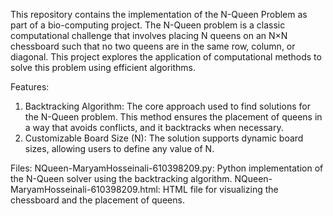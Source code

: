 This repository contains the implementation of the N-Queen Problem as part of a bio-computing project. The N-Queen problem is a classic computational challenge that involves placing N queens on an N×N chessboard such that no two queens are in the same row, column, or diagonal. This project explores the application of computational methods to solve this problem using efficient algorithms.

Features:
1) Backtracking Algorithm: The core approach used to find solutions for the N-Queen problem. This method ensures the placement of queens in a way that avoids conflicts, and it backtracks when necessary.
2) Customizable Board Size (N): The solution supports dynamic board sizes, allowing users to define any value of N.

Files:
NQueen-MaryamHosseinali-610398209.py: Python implementation of the N-Queen solver using the backtracking algorithm.
NQueen-MaryamHosseinali-610398209.html: HTML file for visualizing the chessboard and the placement of queens.
